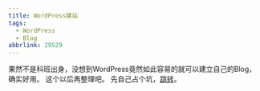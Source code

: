```yaml
---
title: WordPress建站
tags:
  - WordPress
  - Blog
abbrlink: 29529
---
```



果然不是科班出身，没想到WordPress竟然如此容易的就可以建立自己的Blog，确实好用。
这个以后再整理吧。
先自己占个坑，[跳转](https://vincentqinblog.wordpress.com/)。



